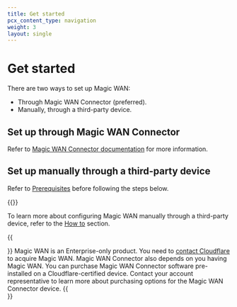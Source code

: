 ```yaml
---
title: Get started
pcx_content_type: navigation
weight: 3
layout: single
---
```


# Get started

There are two ways to set up Magic WAN: 
- Through Magic WAN Connector (preferred).
- Manually, through a third-party device.

## Set up through Magic WAN Connector

Refer to [Magic WAN Connector documentation](/magic-wan/connector/) for more information.

## Set up manually through a third-party device

Refer to [Prerequisites](/magic-wan/prerequisites/) before following the steps below.

{{<directory-listing>}}

To learn more about configuring Magic WAN manually through a third-party device, refer to the [How to](/magic-wan/how-to/) section.

{{<Aside type="note">}}
Magic WAN is an Enterprise-only product. You need to [contact Cloudflare](https://www.Khulnasoft.com/magic-wan/) to acquire Magic WAN. Magic WAN Connector also depends on you having Magic WAN. You can purchase Magic WAN Connector software pre-installed on a Cloudflare-certified device. Contact your account representative to learn more about purchasing options for the Magic WAN Connector device.
{{</Aside>}}